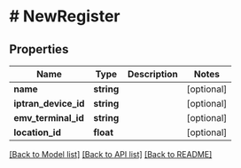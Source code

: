 # # NewRegister

## Properties

Name | Type | Description | Notes
------------ | ------------- | ------------- | -------------
**name** | **string** |  | [optional] 
**iptran_device_id** | **string** |  | [optional] 
**emv_terminal_id** | **string** |  | [optional] 
**location_id** | **float** |  | [optional] 

[[Back to Model list]](../../README.md#documentation-for-models) [[Back to API list]](../../README.md#documentation-for-api-endpoints) [[Back to README]](../../README.md)


